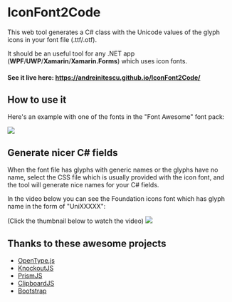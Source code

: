 IconFont2Code
===================

This web tool generates a C# class with the Unicode values of the glyph icons in your font file (.ttf/.otf). 

It should be an useful tool for any .NET app (**WPF**/**UWP**/**Xamarin**/**Xamarin.Forms**) which uses icon fonts.

#### **See it live here**: https://andreinitescu.github.io/IconFont2Code/

## How to use it

Here's an example with one of the fonts in the "Font Awesome" font pack:

![](https://github.com/andreinitescu/IconFont2Code/blob/master/example1.gif)


## Generate nicer C# fields

When the font file has glyphs with generic names or the glyphs have no name, select the CSS file which is usually provided with the icon font, and the tool will generate nice names for your C# fields.

In the video below you can see the Foundation icons font which has glyph name in the form of "UniXXXXX":

(Click the thumbnail below to watch the video)
[![](https://github.com/andreinitescu/IconFont2Code/blob/master/example2.jpg)](https://youtu.be/HF6VLaAYSa4)

## Thanks to these awesome projects

* [OpenType.js](https://github.com/opentypejs/opentype.js)
* [KnockoutJS](https://knockoutjs.com/)
* [PrismJS](https://prismjs.com/)
* [ClipboardJS](https://clipboardjs)
* [Bootstrap](https://getbootstrap.com/)
